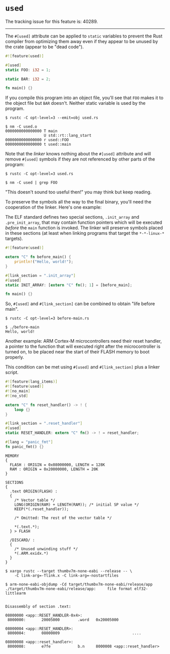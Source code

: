 # `used`

The tracking issue for this feature is: 40289.

------------------------

The `#[used]` attribute can be applied to `static` variables to prevent the Rust
compiler from optimizing them away even if they appear to be unused by the crate
(appear to be "dead code").

``` rust
#![feature(used)]

#[used]
static FOO: i32 = 1;

static BAR: i32 = 2;

fn main() {}
```

If you compile this program into an object file, you'll see that `FOO` makes it
to the object file but `BAR` doesn't. Neither static variable is used by the
program.

``` text
$ rustc -C opt-level=3 --emit=obj used.rs

$ nm -C used.o
0000000000000000 T main
                 U std::rt::lang_start
0000000000000000 r used::FOO
0000000000000000 t used::main
```

Note that the *linker* knows nothing about the `#[used]` attribute and will
remove `#[used]` symbols if they are not referenced by other parts of the
program:

``` text
$ rustc -C opt-level=3 used.rs

$ nm -C used | grep FOO
```

"This doesn't sound too useful then!" you may think but keep reading.

To preserve the symbols all the way to the final binary, you'll need the
cooperation of the linker. Here's one example:

The ELF standard defines two special sections, `.init_array` and
`.pre_init_array`, that may contain function pointers which will be executed
*before* the `main` function is invoked. The linker will preserve symbols placed
in these sections (at least when linking programs that target the `*-*-linux-*`
targets).

``` rust
#![feature(used)]

extern "C" fn before_main() {
    println!("Hello, world!");
}

#[link_section = ".init_array"]
#[used]
static INIT_ARRAY: [extern "C" fn(); 1] = [before_main];

fn main() {}
```

So, `#[used]` and `#[link_section]` can be combined to obtain "life before
main".

``` text
$ rustc -C opt-level=3 before-main.rs

$ ./before-main
Hello, world!
```

Another example: ARM Cortex-M microcontrollers need their reset handler, a
pointer to the function that will executed right after the microcontroller is
turned on, to be placed near the start of their FLASH memory to boot properly.

This condition can be met using `#[used]` and `#[link_section]` plus a linker
script.

``` rust
#![feature(lang_items)]
#![feature(used)]
#![no_main]
#![no_std]

extern "C" fn reset_handler() -> ! {
    loop {}
}

#[link_section = ".reset_handler"]
#[used]
static RESET_HANDLER: extern "C" fn() -> ! = reset_handler;

#[lang = "panic_fmt"]
fn panic_fmt() {}
```

``` text
MEMORY
{
  FLASH : ORIGIN = 0x08000000, LENGTH = 128K
  RAM : ORIGIN = 0x20000000, LENGTH = 20K
}

SECTIONS
{
  .text ORIGIN(FLASH) :
  {
    /* Vector table */
    LONG(ORIGIN(RAM) + LENGTH(RAM)); /* initial SP value */
    KEEP(*(.reset_handler));

    /* Omitted: The rest of the vector table */

    *(.text.*);
  } > FLASH

  /DISCARD/ :
  {
    /* Unused unwinding stuff */
    *(.ARM.exidx.*)
  }
}
```

``` text
$ xargo rustc --target thumbv7m-none-eabi --release -- \
    -C link-arg=-Tlink.x -C link-arg=-nostartfiles

$ arm-none-eabi-objdump -Cd target/thumbv7m-none-eabi/release/app
./target/thumbv7m-none-eabi/release/app:     file format elf32-littlearm


Disassembly of section .text:

08000000 <app::RESET_HANDLER-0x4>:
 8000000:       20005000        .word   0x20005000

08000004 <app::RESET_HANDLER>:
 8000004:       08000009                                ....

08000008 <app::reset_handler>:
 8000008:       e7fe            b.n     8000008 <app::reset_handler>
```
